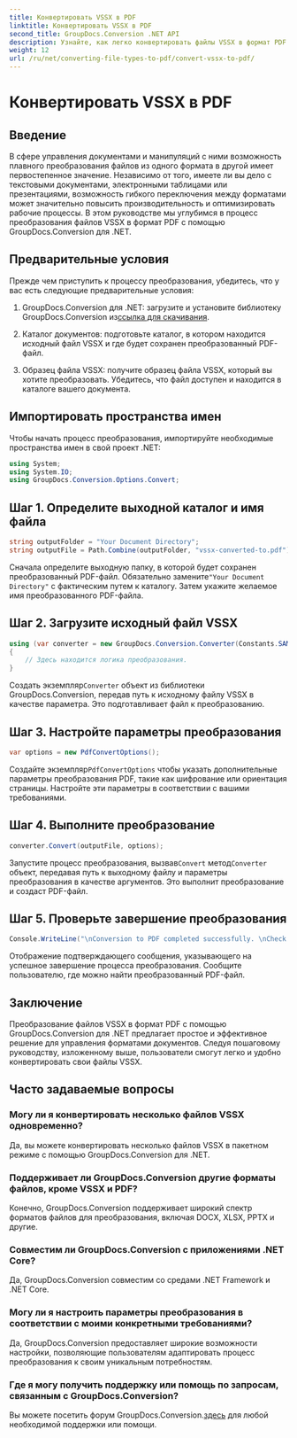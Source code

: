 ```yaml
---
title: Конвертировать VSSX в PDF
linktitle: Конвертировать VSSX в PDF
second_title: GroupDocs.Conversion .NET API
description: Узнайте, как легко конвертировать файлы VSSX в формат PDF с помощью GroupDocs.Conversion для .NET. Оптимизируйте рабочие процессы управления документами.
weight: 12
url: /ru/net/converting-file-types-to-pdf/convert-vssx-to-pdf/
---
```


# Конвертировать VSSX в PDF

## Введение
В сфере управления документами и манипуляций с ними возможность плавного преобразования файлов из одного формата в другой имеет первостепенное значение. Независимо от того, имеете ли вы дело с текстовыми документами, электронными таблицами или презентациями, возможность гибкого переключения между форматами может значительно повысить производительность и оптимизировать рабочие процессы. В этом руководстве мы углубимся в процесс преобразования файлов VSSX в формат PDF с помощью GroupDocs.Conversion для .NET.
## Предварительные условия
Прежде чем приступить к процессу преобразования, убедитесь, что у вас есть следующие предварительные условия:
1.  GroupDocs.Conversion для .NET: загрузите и установите библиотеку GroupDocs.Conversion из[ссылка для скачивания](https://releases.groupdocs.com/conversion/net/).
   
2. Каталог документов: подготовьте каталог, в котором находится исходный файл VSSX и где будет сохранен преобразованный PDF-файл.
3. Образец файла VSSX: получите образец файла VSSX, который вы хотите преобразовать. Убедитесь, что файл доступен и находится в каталоге вашего документа.

## Импортировать пространства имен
Чтобы начать процесс преобразования, импортируйте необходимые пространства имен в свой проект .NET:
```csharp
using System;
using System.IO;
using GroupDocs.Conversion.Options.Convert;
```

## Шаг 1. Определите выходной каталог и имя файла
```csharp
string outputFolder = "Your Document Directory";
string outputFile = Path.Combine(outputFolder, "vssx-converted-to.pdf");
```
 Сначала определите выходную папку, в которой будет сохранен преобразованный PDF-файл. Обязательно замените`"Your Document Directory"` с фактическим путем к каталогу. Затем укажите желаемое имя преобразованного PDF-файла.
## Шаг 2. Загрузите исходный файл VSSX
```csharp
using (var converter = new GroupDocs.Conversion.Converter(Constants.SAMPLE_VSSX))
{
    // Здесь находится логика преобразования.
}
```
 Создать экземпляр`Converter` объект из библиотеки GroupDocs.Conversion, передав путь к исходному файлу VSSX в качестве параметра. Это подготавливает файл к преобразованию.
## Шаг 3. Настройте параметры преобразования
```csharp
var options = new PdfConvertOptions();
```
 Создайте экземпляр`PdfConvertOptions` чтобы указать дополнительные параметры преобразования PDF, такие как шифрование или ориентация страницы. Настройте эти параметры в соответствии с вашими требованиями.
## Шаг 4. Выполните преобразование
```csharp
converter.Convert(outputFile, options);
```
 Запустите процесс преобразования, вызвав`Convert` метод`Converter` объект, передавая путь к выходному файлу и параметры преобразования в качестве аргументов. Это выполнит преобразование и создаст PDF-файл.
## Шаг 5. Проверьте завершение преобразования
```csharp
Console.WriteLine("\nConversion to PDF completed successfully. \nCheck output in {0}", outputFolder);
```
Отображение подтверждающего сообщения, указывающего на успешное завершение процесса преобразования. Сообщите пользователю, где можно найти преобразованный PDF-файл.

## Заключение
Преобразование файлов VSSX в формат PDF с помощью GroupDocs.Conversion для .NET предлагает простое и эффективное решение для управления форматами документов. Следуя пошаговому руководству, изложенному выше, пользователи смогут легко и удобно конвертировать свои файлы VSSX.
## Часто задаваемые вопросы
### Могу ли я конвертировать несколько файлов VSSX одновременно?
Да, вы можете конвертировать несколько файлов VSSX в пакетном режиме с помощью GroupDocs.Conversion для .NET.
### Поддерживает ли GroupDocs.Conversion другие форматы файлов, кроме VSSX и PDF?
Конечно, GroupDocs.Conversion поддерживает широкий спектр форматов файлов для преобразования, включая DOCX, XLSX, PPTX и другие.
### Совместим ли GroupDocs.Conversion с приложениями .NET Core?
Да, GroupDocs.Conversion совместим со средами .NET Framework и .NET Core.
### Могу ли я настроить параметры преобразования в соответствии с моими конкретными требованиями?
Да, GroupDocs.Conversion предоставляет широкие возможности настройки, позволяющие пользователям адаптировать процесс преобразования к своим уникальным потребностям.
### Где я могу получить поддержку или помощь по запросам, связанным с GroupDocs.Conversion?
 Вы можете посетить форум GroupDocs.Conversion.[здесь](https://forum.groupdocs.com/c/conversion/11) для любой необходимой поддержки или помощи.